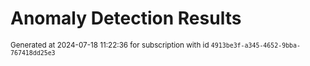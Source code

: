 # Anomaly Detection Results


<sup>Generated at 2024-07-18 11:22:36 for subscription with id `4913be3f-a345-4652-9bba-767418dd25e3`</sup>
